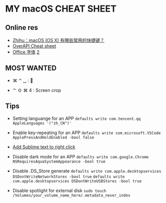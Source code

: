 # MY macOS CHEAT SHEET

## Online res

* [Zhihu：macOS (OS X) 有哪些常用的快捷键？](https://www.zhihu.com/question/20021861)
* [OverAPI Cheat sheet](http://www.extensions.in.th/post/rescue/OSX_KeyCombo_Reference_Guide.pdf)
* [Office 字体](https://github.com/guorenxi/MacFonts) [2](https://bbs.feng.com/read-htm-tid-11828177.html)

## MOST WANTED

* ⌘ ⌃ ␣ : 🤗

* ⌃ ⇧ ⌘ 4 : Screen crop

## Tips

* Setting languange for an APP
  ```defaults write com.tencent.qq  AppleLanguages '("zh_CN")'```

* Enable key-repeating for an APP
  ```defaults write com.microsoft.VSCode ApplePressAndHoldEnabled -bool false```

* [Add Sublime text to right click](https://gist.github.com/idleberg/fc0df222e1df258d525d704042d72582)

* Disable dark mode for an APP
  ```defaults write com.google.Chrome NSRequiresAquaSystemAppearance -bool true```

* Disable .DS_Store generate
  ```defaults write com.apple.desktopservices DSDontWriteNetworkStores -bool true```
  ```defaults write com.apple.desktopservices DSDontWriteUSBStores -bool true```

* Disable spotlight for external disk
  ```sudo touch /Volumes/your_volume_name_here/.metadata_never_index```

